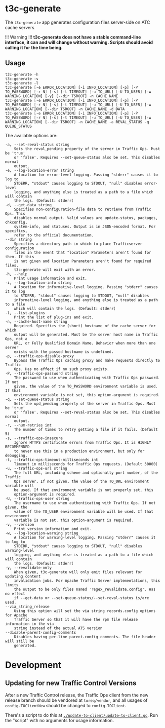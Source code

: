 <!--
    Licensed to the Apache Software Foundation (ASF) under one
    or more contributor license agreements.  See the NOTICE file
    distributed with this work for additional information
    regarding copyright ownership.  The ASF licenses this file
    to you under the Apache License, Version 2.0 (the
    "License"); you may not use this file except in compliance
    with the License.  You may obtain a copy of the License at

      http://www.apache.org/licenses/LICENSE-2.0

    Unless required by applicable law or agreed to in writing,
    software distributed under the License is distributed on an
    "AS IS" BASIS, WITHOUT WARRANTIES OR CONDITIONS OF ANY
    KIND, either express or implied.  See the License for the
    specific language governing permissions and limitations
    under the License.
-->
# t3c-generate
The `t3c-generate` app generates configuration files server-side on ATC cache servers.

!!! Warning !!!
    <strong>t3c-generate does not have a stable command-line interface, it can and will change without warning. Scripts should avoid calling it for the time being.</strong>

## Usage
```
t3c-generate -h
t3c-generate -v
t3c-generate -l
t3c-generate [-e ERROR_LOCATION] [-i INFO_LOCATION] [-p] [-P TO_PASSWORD] [-r N] [-s] [-t TIMEOUT] [-u TO_URL] [-U TO_USER] [-w WARNING_LOCATION] [-y] [--dir TSROOT] -n CACHE_NAME
t3c-generate [-e ERROR_LOCATION] [-i INFO_LOCATION] [-p] [-P TO_PASSWORD] [-r N] [-s] [-t TIMEOUT] [-u TO_URL] [-U TO_USER] [-w WARNING_LOCATION] [--dir TSROOT] -n CACHE_NAME -d DATA
t3c-generate [-e ERROR_LOCATION] [-i INFO_LOCATION] [-p] [-P TO_PASSWORD] [-r N] [-s] [-t TIMEOUT] [-u TO_URL] [-U TO_USER] [-w WARNING_LOCATION] [--dir TSROOT] -n CACHE_NAME -a REVAL_STATUS -q QUEUE_STATUS
```
The available options are:
```
-a, --set-reval-status string
    Sets the reval_pending property of the server in Traffic Ops. Must be 'true'
    or 'false'. Requires --set-queue-status also be set. This disables normal
    output.
-e, --log-location-error string
    A location for error-level logging. Passing "stderr" causes it to log to
    STDERR, "stdout" causes logging to STDOUT, "null" disables error-level
    logging, and anything else is treated as a path to a file which will contain
    the logs. (Default: stderr)
-d, --get-data string
    Specifies non-configuration-file data to retrieve from Traffic Ops. This
    disables normal output. Valid values are update-status, packages, chkconfig,
    system-info, and statuses. Output is in JSON-encoded format. For specifics,
    refer to the official documentation.
--dir string
    Specifies a directory path in which to place Trafficserver configuration
    files in the event that "location" Parameters aren't found for them. If this
    is not given and location Parameters aren't found for required files,
    t3c-generate will exit with an error.
-h, --help
    Print usage information and exit.
-i, --log-location-info string
    A location for informative-level logging. Passing "stderr" causes it to log
    to STDERR, "stdout" causes logging to STDOUT, "null" disables
    informative-level logging, and anything else is treated as a path to a file
    which will contain the logs. (Default: stderr)
-l, --list-plugins
    Print the list of plug-ins and exit.
-n, --cache-host-name string
    Required. Specifies the (short) hostname of the cache server for which
    output will be generated. Must be the server host name in Traffic Ops, not a
    URL, or Fully Qualified Domain Name. Behavior when more than one server
    exists with the passed hostname is undefined.
-p, --traffic-ops-disable-proxy
    Bypass the Traffic Ops caching proxy and make requests directly to Traffic
    Ops. Has no effect if no such proxy exists.
-P, --traffic-ops-password string
    The password to use when authenticating with Traffic Ops password. If not
    given, the value of the TO_PASSWORD environment variable is used. If that
    environment variable is not set, this option-argument is required.
-q, --set-queue-status string
    Sets the upd_pending property of the server in Traffic Ops. Must be 'true'
    or 'false'. Requires --set-reval-status also be set. This disables normal
    output.
-r, --num-retries int
    The number of times to retry getting a file if it fails. (Default 5)
-s, --traffic-ops-insecure
    Ignore HTTPS certificate errors from Traffic Ops. It is HIGHLY RECOMMENDED
    to never use this in a production environment, but only for debugging.
-t, --traffic-ops-timeout-milliseconds int
    Timeout in milliseconds for Traffic Ops requests. (Default 30000)
-u, --traffic-ops-url string
    The full URL, including scheme and optionally port number, of the Traffic
    Ops server. If not given, the value of the TO_URL environment variable will
    be used. If that environment variable is not properly set, this
    option-argument is required.
-U, --traffic-ops-user string
    The username to use when authenticating with Traffic Ops. If not given, the
    value of the TO_USER environment variable will be used. If that environment
    variable is not set, this option-argument is required.
-v, --version
    Print version information and exit.
-w, --log-location-warning string
    A location for warning-level logging. Passing "stderr" causes it to log to
    STDERR, "stdout" causes logging to STDOUT, "null" disables warning-level
    logging, and anything else is treated as a path to a file which will contain
    the logs. (Default: stderr)
-y, --revalidate-only
    When given, t3c-generate will only emit files relevant for updating content
    invalidation jobs. For Apache Traffic Server implementations, this limits
    the output to be only files named 'regex_revalidate.config'. Has no effect
    if --get-data or --set-queue-status/--set-reval-status is/are used.
--via_string_release
    Using this option will set the via string records.config options for Apache
    Traffic Server so that it will have the rpm file release information in the via
    string instead of the actual ATS version
--disable-parent-config-comments
    Disables having per-line parent.config comments. The file header will still be
    generated.
```

# Development

## Updating for new Traffic Control Versions

After a new Traffic Control release, the Traffic Ops client from the new release
branch should be vendored at `toreq/vendor`, and all usages of
`config.TOClientNew` should be changed to `config.TOClient`.

There's a script to do this at
[`./update-to-client/update-to-client.go`](./update-to-client). Run the "script"
with no arguments for usage information.
